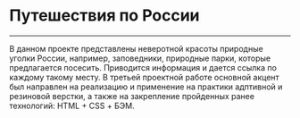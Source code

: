 # Путешествия по России #
***
В данном проекте представлены неверотной красоты природные уголки России, например, заповедники, природные парки, которые предлагается посесить. Приводится информация и дается ссылка по каждому такому месту. 
В третьей проектной работе основной акцент был направлен на  реализацию и применение на практики адптивной и резиновой верстки, а также на закрепление пройденных ранее технологий: HTML + CSS + БЭМ.

